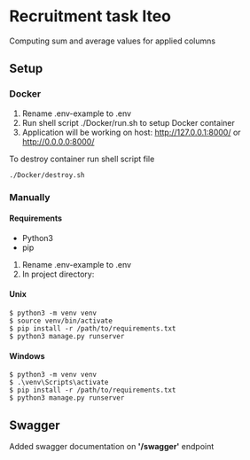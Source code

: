 # Recruitment task Iteo
Computing sum and average values for applied columns

## Setup 

### Docker
1. Rename .env-example to .env
2. Run shell script ./Docker/run.sh to setup Docker container
3. Application will be working on host: http://127.0.0.1:8000/ or http://0.0.0.0:8000/

To destroy container run shell script file 
```
./Docker/destroy.sh
```
### Manually
#### Requirements
* Python3
* pip

1. Rename .env-example to .env
2. In project directory:

#### Unix
```
$ python3 -m venv venv
$ source venv/bin/activate
$ pip install -r /path/to/requirements.txt 
$ python3 manage.py runserver
```
#### Windows
```
$ python3 -m venv venv
$ .\venv\Scripts\activate
$ pip install -r /path/to/requirements.txt
$ python3 manage.py runserver
```

## Swagger
Added swagger documentation on **'/swagger'** endpoint


